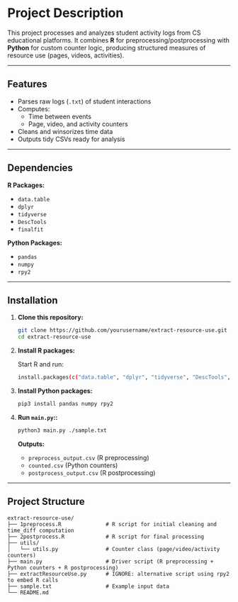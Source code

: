 # Project Description
This project processes and analyzes student activity logs from CS educational platforms. It combines **R** for preprocessing/postprocessing with **Python** for custom counter logic, producing structured measures of resource use (pages, videos, activities).

---

## Features

* Parses raw logs (`.txt`) of student interactions
* Computes:
  * Time between events
  * Page, video, and activity counters
* Cleans and winsorizes time data
* Outputs tidy CSVs ready for analysis

---

## Dependencies

**R Packages:**

* `data.table`
* `dplyr`
* `tidyverse`
* `DescTools`
* `finalfit`

**Python Packages:**

* `pandas`
* `numpy`
* `rpy2`

---

## Installation

1. **Clone this repository:**

   ```bash
   git clone https://github.com/yourusername/extract-resource-use.git
   cd extract-resource-use
   ```

2. **Install R packages:**

   Start R and run:

   ```bash
   install.packages(c("data.table", "dplyr", "tidyverse", "DescTools", "finalfit"))
   ```

3. **Install Python packages:**

   ```bash
   pip3 install pandas numpy rpy2
   ```

4. **Run `main.py`::**

   ```bash
   python3 main.py ./sample.txt
   ```

   **Outputs:**

   * `preprocess_output.csv` (R preprocessing)
   * `counted.csv` (Python counters)
   * `postprocess_output.csv` (R postprocessing)

---

## Project Structure

```
extract-resource-use/
├── 1preprocess.R              # R script for initial cleaning and time_diff computation
├── 2postprocess.R             # R script for final processing
├── utils/
│   └── utils.py               # Counter class (page/video/activity counters)
├── main.py                    # Driver script (R preprocessing + Python counters + R postprocessing)
├── extractResourceUse.py      # IGNORE: alternative script using rpy2 to embed R calls
├── sample.txt                 # Example input data
└── README.md
```